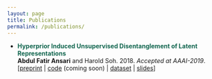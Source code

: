 ```yaml
---
layout: page
title: Publications
permalink: /publications/
---
```


* **<span style="color:#12664F">Hyperprior Induced Unsupervised Disentanglement of Latent Representations</span>**   
   **Abdul Fatir Ansari** and Harold Soh. 2018. *Accepted at AAAI-2019*.     
   [[preprint](https://arxiv.org/abs/1809.04497) | [code](https://github.com/crslab/CHyVAE) (coming soon) | [dataset](https://github.com/crslab/correlated-ellipses) | [slides]({{site.base}}/files/aaai19.key.zip)]